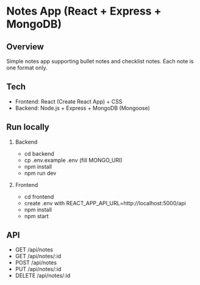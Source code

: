 # Notes App (React + Express + MongoDB)

## Overview
Simple notes app supporting bullet notes and checklist notes. Each note is one format only.

## Tech
- Frontend: React (Create React App) + CSS
- Backend: Node.js + Express + MongoDB (Mongoose)

## Run locally
1. Backend
   - cd backend
   - cp .env.example .env (fill MONGO_URI)
   - npm install
   - npm run dev

2. Frontend
   - cd frontend
   - create .env with REACT_APP_API_URL=http://localhost:5000/api
   - npm install
   - npm start

## API
- GET /api/notes
- GET /api/notes/:id
- POST /api/notes
- PUT /api/notes/:id
- DELETE /api/notes/:id


